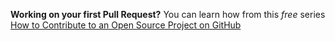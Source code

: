 **Working on your first Pull Request?** You can learn how from this _free_ series [How to Contribute to an Open Source Project on GitHub](https://kcd.im/pull-request)